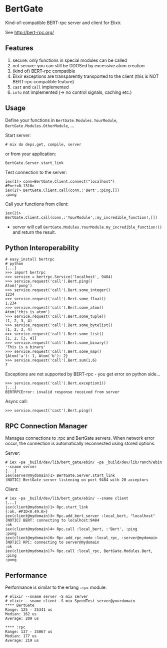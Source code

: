 BertGate
========

Kind-of-compatible BERT-rpc server and client for Elixir. 

See http://bert-rpc.org/

Features
--------
1. secure: only functions in special modules can be called
2. not secure: you can still be DDOSed by excessive atom creation 
3. (kind of) BERT-rpc compatible
4. Elixir exceptions are transparently transported to the client (this is NOT BERT-rpc compatible feature)
5. `cast` and `call` implemented
6. `info` not implemented (-> no control signals, caching etc.)

Usage
-----
Define your functions in `BertGate.Modules.YourModule`, `BertGate.Modules.OtherModule`, ...

Start server:
```
# mix do deps.get, compile, server
```
or from your application:
```
BertGate.Server.start_link
```

Test connection to the server:
```
iex(1)> conn=BertGate.Client.connect("localhost")                                         
#Port<0.1310>
iex(2)> BertGate.Client.call(conn,:'Bert',:ping,[])
:pong
```

Call your functions from client:
```
iex(2)> BertGate.Client.call(conn,:'YourModule',:my_incredible_function!,[])
```
- server will call `BertGate.Modules.YourModule.my_incredible_function!()` and return the result.

Python Interoperability
-----------------------
```
# easy_install bertrpc
# python
[...]
>>> import bertrpc
>>> service = bertrpc.Service('localhost', 9484)
>>> service.request('call').Bert.ping()
Atom('pong')
>>> service.request('call').Bert.some_integer()
1234
>>> service.request('call').Bert.some_float()
1.234
>>> service.request('call').Bert.some_atom()
Atom('this_is_atom')
>>> service.request('call').Bert.some_tuple()
(1, 2, 3, 4)
>>> service.request('call').Bert.some_bytelist()
[1, 2, 3, 4]
>>> service.request('call').Bert.some_list()
[1, 2, [3, 4]]
>>> service.request('call').Bert.some_binary()
'This is a binary'
>>> service.request('call').Bert.some_map()
{Atom('a'): 1, Atom('b'): 2}
>>> service.request('call').Bert.sum(1,6)
7
```

Exceptions are not supported by BERT-rpc - you get error on python side...
```
>>> service.request('call').Bert.exception1()
[...]
BERTRPCError: invalid response received from server
```

Async call:
```
>>> service.request('cast').Bert.ping()
```

RPC Connection Manager
----------------------
Manages connections to :rpc and BertGate servers. When network error occur, the connection is automatically
reconnected using stored options.

Server:
```
# iex -pa _build/dev/lib/bert_gate/ebin/ -pa _build/dev/lib/ranch/ebin --sname server
[...]
iex(server@mydomain)1> BertGate.Server.start_link
[NOTIC] BertGate server listening on port 9484 with 20 acceptors
```

Client:
```
# iex -pa _build/dev/lib/bert_gate/ebin/ --sname client
[...]
iex(client@mydomain)1> Rpc.start_link
{:ok, #PID<0.49.0>}
iex(client@mydomain)3> Rpc.add_bert_server :local_bert, "localhost"
[NOTIC] BERT: connecting to localhost:9484
:ok
iex(client@mydomain)4> Rpc.call :local_bert, :'Bert', :ping
:pong
iex(client@mydomain)6> Rpc.add_rpc_node :local_rpc, :server@mydomain
[NOTIC] RPC: connecting to server@mydomain
:ok
iex(client@mydomain)7> Rpc.call :local_rpc, BertGate.Modules.Bert, :ping
:pong
```



Performance
-----------

Performance is similar to the erlang `:rpc` module:

```
# elixir --sname server -S mix server
# elixir --sname client -S mix SpeedTest server@yourdomain
**** BertGate
Range: 125 - 25341 us
Median: 162 us
Average: 209 us

**** :rpc
Range: 137 - 35067 us
Median: 177 us
Average: 219 us
```
